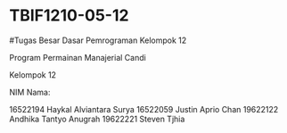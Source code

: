 # TBIF1210-05-12

#Tugas Besar Dasar Pemrograman Kelompok 12

Program Permainan Manajerial Candi

Kelompok 12

NIM Nama:

16522194 Haykal Alviantara Surya
16522059 Justin Aprio Chan
19622122 Andhika Tantyo Anugrah
19622221 Steven Tjhia
